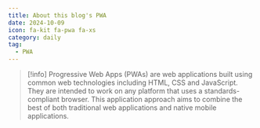 ```yaml
---
title: About this blog's PWA
date: 2024-10-09
icon: fa-kit fa-pwa fa-xs
category: daily
tag:
  - PWA
---
```


<!-- markdownlint-disable MD028 -->

<!-- > [!warning] 
> Due to the current rapid iteration, PWA is temporarily disabled, waiting for subsequent development to be completed before being enabled. -->

> [!info] 
> Progressive Web Apps (PWAs) are web applications built using common web technologies including HTML, CSS and JavaScript. They are intended to work on any platform that uses a standards-compliant browser. This application approach aims to combine the best of both traditional web applications and native mobile applications.

<!-- markdownlint-enable MD028 -->

<PwaCheck /> 